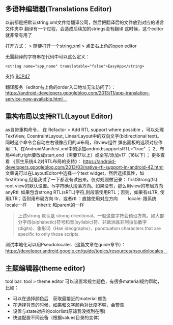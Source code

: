 ## 多语种编辑器(Translations Editor)

以前都是把默认string.xml文件给翻译公司，然后把翻译后的文件放到对应的语言文件夹中
翻译有一个过程，会造成后续加的strings没有翻译
这时候，这个editor就非常有用了

打开方式： > 随便打开一个string.xml > 点击右上角的open editor

无需翻译的字符串在代码中可以这么定义：

```
<string name="app_name" translatable="false">EasyApp</string>
```

支持 [BCP47](https://tools.ietf.org/html/bcp47)

翻译服务（editor右上角的order入口地址无法访问了）：　　　　 https://android-developers.googleblog.com/2013/11/app-translation-service-now-available.html　

## 重构布局以支持RTL(Layout Editor)

as自带重构命令， 在 Refactor > Add RTL support where possible ，可以处理 TextView, CosntraintLayout, LinearLayout中的双向文字(bidirectional text)。
同时这个命令会自动左右镜像应用的ui布局，和view组件
弹出面板的选项对应作用：1、在AndroidManifest.xml中的添加android:supportsRTL="true" ； 2、布局中left,right要改成start,end（需要17以上）或全写/添加v17（16以下）；
更多查看 《原生系统4.2对RTL布局的支持》：
https://android-developers.googleblog.com/2013/03/native-rtl-support-in-android-42.html
文章说可以在LayoutEditor中选择一个text widget，然后选择属性，如firstStrong,但是我试了一下都没有试出来。仅对规则做记录：
firstStrong(fs): root view的默认设置。fs字符确认段落方向。如果没有，那么用view的布局方向
anyRtl: 如果包含strong RTL(sRTL)字符,则段落使用RTL；否则，如果有sLTR, 使用LTR；否则用布局方向
ltr，或者rtl ：直接使用对应方向　　 locale: 跟系统locale一样　　 inherit: 和parent的一样　　

> 上述strong 默认是 strong directional，一般这些字符会预设方向。如大部分字母(alphabetic)符号和音(syllabic)符、非欧洲且非阿拉伯数字(digits)、象形词（Han ideographs）、punctuation characters that are specific to only those scripts.

测试本地化可以用Pseudolocales（这篇文章在guide章节）：　　　　 https://developer.android.google.cn/guide/topics/resources/pseudolocales　

## 主题编辑器(theme editor)

tool bar: tool > theme editor
可以设置常规主题色，有很多material规约帮助，比如：

- 可以在选择颜色后　获取最接近的material 颜色
- 在选择背景的时候，如果和文字颜色对比度不够，会警告
- 设置与state对应的colorlist(原谅我没找到在哪)
- 快速配置不同设备（根据values目录的变体）